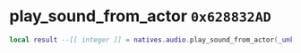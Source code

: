 # play_sound_from_actor `0x628832AD`

```lua
local result --[[ integer ]] = natives.audio.play_sound_from_actor(_unk0 --[[ integer ]], _unk1 --[[ integer ]], _unk2 --[[ integer ]])
```
